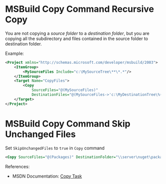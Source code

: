 # MSBuild Copy Command Recursive Copy

You are not copying a *source folder* to a *destination folder*, but you are copying all the subdirectory and files contained in the source folder to destination folder.

Example:

```XML
<Project xmlns="http://schemas.microsoft.com/developer/msbuild/2003">
    <ItemGroup>
        <MySourceFiles Include="c:\MySourceTree\**\*.*"/>
    </ItemGroup>
    <Target Name="CopyFiles">
        <Copy
            SourceFiles="@(MySourceFiles)"
            DestinationFiles="@(MySourceFiles->'c:\MyDestinationTree\%(RecursiveDir)%(Filename)%(Extension)')"/>
    </Target>
</Project>
```

# MSBuild Copy Command Skip Unchanged Files

Set `SkipUnchangedFiles` to `true` in `Copy` command

```XML
<Copy SourceFiles="@(Packages)" DestinationFolder="\\server\nuget\packages\" SkipUnchangedFiles="true" />  
```

References:
- MSDN Documentation: [Copy Task](https://msdn.microsoft.com/en-us/library/3e54c37h.aspx)
